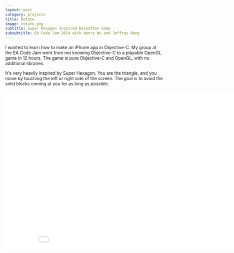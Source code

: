 ```yaml
---
layout: post
category: projects
title: Rotate
image: rotate.png
subtitle: Super Hexagon Inspired Hackathon Game
subsubtitle: EA Code Jam 2014 with Henry Wu and Jeffrey Deng
---
```

I wanted to learn how to make an iPhone app in Objective-C. 
My group at the EA Code Jam  went from not knowing Objective-C to a playable
OpenGL game in 12 hours. The game is pure Objective-C and OpenGL, with no
additional libraries.

It's very heavily inspired by Super Hexagon. You are the triangle, and you move
by touching the left or right side of the screen. The goal is to avoid the 
solid blocks coming at you for as long as possible.

<iframe width="900" height="506"
  src="//www.youtube.com/embed/tv3fx3a47_E"
  frameborder="0"
  allowfullscreen></iframe>
